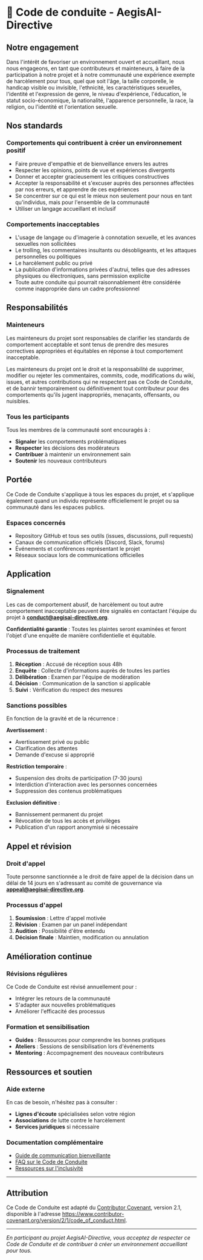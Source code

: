 # 🤝 Code de conduite - AegisAI-Directive

## Notre engagement

Dans l'intérêt de favoriser un environnement ouvert et accueillant, nous nous engageons, en tant que contributeurs et mainteneurs, à faire de la participation à notre projet et à notre communauté une expérience exempte de harcèlement pour tous, quel que soit l'âge, la taille corporelle, le handicap visible ou invisible, l'ethnicité, les caractéristiques sexuelles, l'identité et l'expression de genre, le niveau d'expérience, l'éducation, le statut socio-économique, la nationalité, l'apparence personnelle, la race, la religion, ou l'identité et l'orientation sexuelle.

## Nos standards

### Comportements qui contribuent à créer un environnement positif

- Faire preuve d'empathie et de bienveillance envers les autres
- Respecter les opinions, points de vue et expériences divergents
- Donner et accepter gracieusement les critiques constructives
- Accepter la responsabilité et s'excuser auprès des personnes affectées par nos erreurs, et apprendre de ces expériences
- Se concentrer sur ce qui est le mieux non seulement pour nous en tant qu'individus, mais pour l'ensemble de la communauté
- Utiliser un langage accueillant et inclusif

### Comportements inacceptables

- L'usage de langage ou d'imagerie à connotation sexuelle, et les avances sexuelles non sollicitées
- Le trolling, les commentaires insultants ou désobligeants, et les attaques personnelles ou politiques
- Le harcèlement public ou privé
- La publication d'informations privées d'autrui, telles que des adresses physiques ou électroniques, sans permission explicite
- Toute autre conduite qui pourrait raisonnablement être considérée comme inappropriée dans un cadre professionnel

## Responsabilités

### Mainteneurs

Les mainteneurs du projet sont responsables de clarifier les standards de comportement acceptable et sont tenus de prendre des mesures correctives appropriées et équitables en réponse à tout comportement inacceptable.

Les mainteneurs du projet ont le droit et la responsabilité de supprimer, modifier ou rejeter les commentaires, commits, code, modifications du wiki, issues, et autres contributions qui ne respectent pas ce Code de Conduite, et de bannir temporairement ou définitivement tout contributeur pour des comportements qu'ils jugent inappropriés, menaçants, offensants, ou nuisibles.

### Tous les participants

Tous les membres de la communauté sont encouragés à :

- **Signaler** les comportements problématiques
- **Respecter** les décisions des modérateurs
- **Contribuer** à maintenir un environnement sain
- **Soutenir** les nouveaux contributeurs

## Portée

Ce Code de Conduite s'applique à tous les espaces du projet, et s'applique également quand un individu représente officiellement le projet ou sa communauté dans les espaces publics.

### Espaces concernés

- Repository GitHub et tous ses outils (issues, discussions, pull requests)
- Canaux de communication officiels (Discord, Slack, forums)
- Événements et conférences représentant le projet
- Réseaux sociaux lors de communications officielles

## Application

### Signalement

Les cas de comportement abusif, de harcèlement ou tout autre comportement inacceptable peuvent être signalés en contactant l'équipe du projet à **conduct@aegisai-directive.org**.

**Confidentialité garantie** : Toutes les plaintes seront examinées et feront l'objet d'une enquête de manière confidentielle et équitable.

### Processus de traitement

1. **Réception** : Accusé de réception sous 48h
2. **Enquête** : Collecte d'informations auprès de toutes les parties
3. **Délibération** : Examen par l'équipe de modération
4. **Décision** : Communication de la sanction si applicable
5. **Suivi** : Vérification du respect des mesures

### Sanctions possibles

En fonction de la gravité et de la récurrence :

**Avertissement** :
- Avertissement privé ou public
- Clarification des attentes
- Demande d'excuse si approprié

**Restriction temporaire** :
- Suspension des droits de participation (7-30 jours)
- Interdiction d'interaction avec les personnes concernées
- Suppression des contenus problématiques

**Exclusion définitive** :
- Bannissement permanent du projet
- Révocation de tous les accès et privilèges
- Publication d'un rapport anonymisé si nécessaire

## Appel et révision

### Droit d'appel

Toute personne sanctionnée a le droit de faire appel de la décision dans un délai de 14 jours en s'adressant au comité de gouvernance via **appeal@aegisai-directive.org**.

### Processus d'appel

1. **Soumission** : Lettre d'appel motivée
2. **Révision** : Examen par un panel indépendant
3. **Audition** : Possibilité d'être entendu
4. **Décision finale** : Maintien, modification ou annulation

## Amélioration continue

### Révisions régulières

Ce Code de Conduite est révisé annuellement pour :
- Intégrer les retours de la communauté
- S'adapter aux nouvelles problématiques
- Améliorer l'efficacité des processus

### Formation et sensibilisation

- **Guides** : Ressources pour comprendre les bonnes pratiques
- **Ateliers** : Sessions de sensibilisation lors d'événements
- **Mentoring** : Accompagnement des nouveaux contributeurs

## Ressources et soutien

### Aide externe

En cas de besoin, n'hésitez pas à consulter :
- **Lignes d'écoute** spécialisées selon votre région
- **Associations** de lutte contre le harcèlement
- **Services juridiques** si nécessaire

### Documentation complémentaire

- [Guide de communication bienveillante](docs/communication-guide.md)
- [FAQ sur le Code de Conduite](docs/conduct-faq.md)
- [Ressources sur l'inclusivité](docs/inclusivity-resources.md)

---

## Attribution

Ce Code de Conduite est adapté du [Contributor Covenant](https://www.contributor-covenant.org), version 2.1, disponible à l'adresse https://www.contributor-covenant.org/version/2/1/code_of_conduct.html.

---

*En participant au projet AegisAI-Directive, vous acceptez de respecter ce Code de Conduite et de contribuer à créer un environnement accueillant pour tous.*
